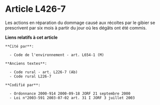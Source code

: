 # Article L426-7

Les actions en réparation du dommage causé aux récoltes par le gibier se prescrivent par six mois à partir du jour où les
dégâts ont été commis.

**Liens relatifs à cet article**

	**Cité par**:

	  - Code de l'environnement - art. L654-1 (M)

	**Anciens textes**:

	  - Code rural - art. L226-7 (Ab)
	  - Code rural L226-7

	**Codifié par**:

	  - Ordonnance 2000-914 2000-09-18 JORF 21 septembre 2000
	  - Loi n°2003-591 2003-07-02 art. 31 I JORF 3 juillet 2003
